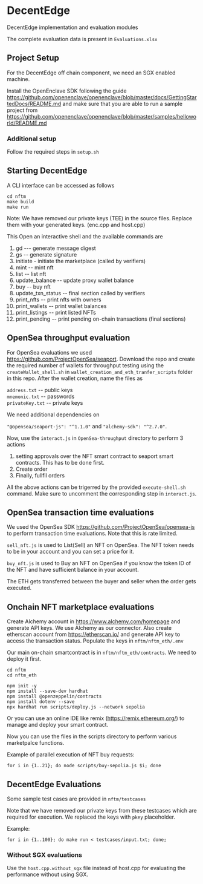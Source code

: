 # DecentEdge
DecentEdge implementation and evaluation modules

The complete evaluation data is present in `Evaluations.xlsx`

## Project Setup
For the DecentEdge off chain component, we need an SGX enabled machine.

Install the OpenEnclave SDK following the guide https://github.com/openenclave/openenclave/blob/master/docs/GettingStartedDocs/README.md
and make sure that you are able to run a sample project from https://github.com/openenclave/openenclave/blob/master/samples/helloworld/README.md

### Additional setup
Follow the required steps in `setup.sh`

## Starting DecentEdge
A CLI interface can be accessed as follows

```shell
cd nftm
make build
make run
```

Note: We have removed our private keys (TEE) in the source files. Replace them with 
your generated keys. (enc.cpp and host.cpp) 

This Open an interactive shell and the available commands are

1. gd --- generate message digest
2. gs -- generate signature
3. initiate - initiate the marketplace (called by verifiers)
4. mint -- mint nft
5. list -- list nft
6. update_balance -- update proxy wallet balance
7. buy -- buy nft
8. update_txn_status -- final section called by verifiers
9. print_nfts -- print nfts with owners
10. print_wallets -- print wallet balances
11. print_listings -- print listed NFTs
12. print_pending -- print pending on-chain transactions (final sections)

## OpenSea throughput evaluation
For OpenSea evaluations we used https://github.com/ProjectOpenSea/seaport. 
Download the repo and create the required number of wallets for throughput testing 
using the `createWallet_shell.sh` in `wallet_creation_and_eth_tranfer_scripts` folder 
in this repo. After the wallet creation, name the files as 

`address.txt` -- public keys <br>
`mnemonic.txt` -- passwords <br>
`privateKey.txt` -- private keys <br>

We need additional dependencies on 

`"@opensea/seaport-js": "^1.1.0"` and `"alchemy-sdk": "^2.7.0"`.

Now, use the `interact.js` in `OpenSea-throughput` directory to perform 3 actions
1. setting approvals over the NFT smart contract to seaport smart contracts. This has to be done first.
2. Create order
3. Finally, fullfil orders

All the above actions can be trigerred by the provided `execute-shell.sh` command.
Make sure to uncomment the corresponding step in `interact.js`.

## OpenSea transaction time evaluations
We used the OpenSea SDK https://github.com/ProjectOpenSea/opensea-js to perform transaction time 
evaluations. Note that this is rate limited. 

`sell_nft.js` is used to List(Sell) an NFT on OpenSea. The NFT token needs to be in your account and you can set a price for it.

`buy_nft.js` is used to Buy an NFT on OpenSea if you know the token ID of the NFT and have sufficient balance in your account.

The ETH gets transferred between the buyer and seller when the order gets executed.

## Onchain NFT marketplace evaluations 
Create Alchemy account in https://www.alchemy.com/homepage and generate API keys.
We use Alchemy as our connector. Also create etherscan account from https://etherscan.io/
and generate API key to access the transaction status. Populate the keys in 
`nftm/nftm_eth/.env`

Our main on-chain smartcontract is in `nftm/nftm_eth/contracts`. We need to deploy it first.

```shell
cd nftm
cd nftm_eth

npm init -y
npm install --save-dev hardhat
npm install @openzeppelin/contracts
npm install dotenv --save
npx hardhat run scripts/deploy.js --network sepolia
```

Or you can use an online IDE like remix (https://remix.ethereum.org/) to manage and deploy your smart contract.

Now you can use the files in the scripts directory to perform various marketpalce functions.

Example of parallel execution of NFT buy requests:
```shell
for i in {1..21}; do node scripts/buy-sepolia.js $i; done
```


## DecentEdge Evaluations
Some sample test cases are provided in `nftm/testcases`

Note that we have removed our private keys from these testcases which are required 
for execution. We replaced the keys with `pkey` placeholder.

Example:
```shell
for i in {1..100}; do make run < testcases/input.txt; done;
```

### Without SGX evaluations
Use the `host.cpp.without_sgx` file instead of host.cpp for evaluating the performance 
without using SGX.
